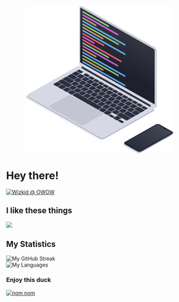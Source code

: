 <div align="center">
  <picture>
    <img width="400" alt="Header animation" src=".github/coding-animation.svg">
  </picture>
</div>

# Hey there!

[![Wizkid @ OWOW](https://readme-typing-svg.herokuapp.com?font=Roboto+Mono&size=24&duration=3000&pause=1500&color=D4FF7A&width=456&lines=Seriously+doing+unserious+stuff;Wizkid+%40+OWOW+%E2%9D%A4%EF%B8%8F)](https://sjoertjuh.dev/)

## I like these things

<picture>
  <source media="(prefers-color-scheme: dark)" srcset="https://skillicons.dev/icons?i=html%2Ccss%2Cjs%2Cts%2Cnodejs%2Cvue%2Cnuxtjs%2Cphp%2Claravel&theme=dark">
  <img src="https://skillicons.dev/icons?i=html%2Ccss%2Cjs%2Cts%2Cnodejs%2Cvue%2Cnuxtjs%2Cphp%2Claravel&theme=light">
</picture>

## My Statistics

<picture>
  <source media="(prefers-color-scheme: dark)" srcset="https://streak-stats.demolab.com?user=Sjoertjuh&hide_border=true&theme=dark">
  <img alt="My GitHub Streak" src="https://streak-stats.demolab.com/?user=Sjoertjuh&hide_border=true">
</picture>
<br>
<picture>
  <source media="(prefers-color-scheme: dark)" srcset="https://github-readme-stats.vercel.app/api/top-langs/?username=Sjoertjuh&layout=compact&hide_title=true&hide_border=true&theme=dark">
  <img alt="My Languages" src="https://github-readme-stats.vercel.app/api/top-langs/?username=Sjoertjuh&layout=compact&hide_title=true&hide_border=true">
</picture>

### Enjoy this duck

<a href="https://sjoertjuh.dev/">
  <img src="https://user-images.githubusercontent.com/63722509/147670954-a3ecf2be-3dc8-4127-be0e-122be0856f32.gif" alt="nom nom" width="270" height="270">
</a>

<a rel="me" href="https://sjoertjuh.dev"></a>
<a rel="me" href="https://fosstodon.org/@Sjoertjuh"></a>

<!--
<br>
<br>
<br>
<br>
<br>

<p align="center">
  <img alt="Footer" src=".github/footer.svg">
</p>
-->
